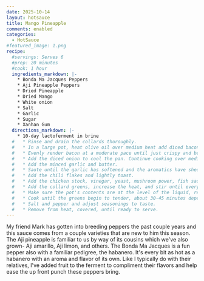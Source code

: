 ```yaml
---
date: 2025-10-14
layout: hotsauce
title: Mango Pineapple
comments: enabled
categories:
  - HotSauce
#featured_image: 1.png
recipe:
  #servings: Serves 6
  #prep: 20 minutes
  #cook: 1 hour
  ingredients_markdown: |-
    * Bonda Ma Jacques Peppers
    * Aji Pineapple Peppers
    * Dried Pineapple
    * Dried Mango
    * White onion
    * Salt
    * Garlic
    * Sugar
    * Xanhan Gum
  directions_markdown: |-
    * 10-day lactoferment in brine
  #   * Rinse and drain the collards thoroughly.
  #   * In a large pot, heat olive oil over medium heat add diced bacon.
  #   * Evenly render bacon at a moderate pace until just crispy and before fat begins to smoke.
  #   * Add the diced onion to cool the pan. Continue cooking over medium heat until onions begin to soften.
  #   * Add the minced garlic and butter.
  #   * Saute until the garlic has softened and the aromatics have shed most their moisture.
  #   * Add the chili flakes and lightly toast.
  #   * Add the chicken stock, vinegar, yeast, mushroom power, fish sauce, and sugar and bring to a simmer.
  #   * Add the collard greens, increase the heat, and stir until everything comes to a fast simmer.
  #   * Make sure the pot's contents are at the level of the liquid, reduce to a slow simmer and cover.
  #   * Cook until the greens begin to tender, about 30-45 minutes depending on preference. Stir occasionally.
  #   * Salt and pepper and adjust seasonings to taste.
  #   * Remove from heat, covered, until ready to serve.
---
```

My friend Mark has gotten into breeding peppers the past couple years and this sauce comes from a couple varieties that are new to him this season. The Aji pineapple is familiar to us by way of its cousins which we've also grown- Aji amarillo, Aji limon, and others. The Bonda Ma Jacques is a fun pepper also with a familiar pedigree, the habanero. It's every bit as hot as a habanero with an aroma and flavor of its own. Like I typically do with their relatives, I've added fruit to the ferment to compliment their flavors and help ease the up front punch these peppers bring.

<!-- ![Collards](images/1.png) -->